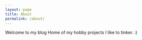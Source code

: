 ```yaml
---
layout: page
title: About
permalink: /about/
---
```


Welcome to my blog
Home of my hobby projects
I like to tinker. :)
